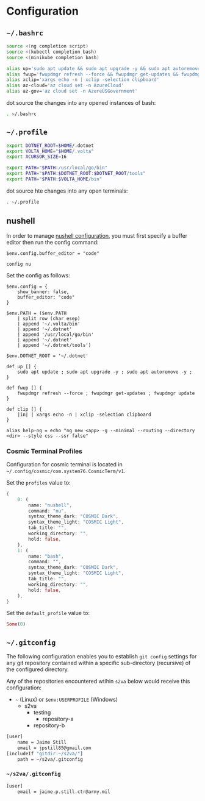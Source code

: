 # Configuration

## `~/.bashrc`

```sh
source <(ng completion script)
source <(kubectl completion bash)
source <(minikube completion bash)

alias up='sudo apt update && sudo apt upgrade -y && sudo apt autoremove -y'
alias fwup='fwupdmgr refresh --force && fwupdmgr get-updates && fwupdmgr update'
alias xclip='xargs echo -n | xclip -selection clipboard'
alias az-cloud='az cloud set -n AzureCloud'
alias az-gov='az cloud set -n AzureUSGovernment'
```

dot source the changes into any opened instances of bash:

```sh
. ~/.bashrc
```

## `~/.profile`

```sh
export DOTNET_ROOT=$HOME/.dotnet
export VOLTA_HOME="$HOME/.volta"
export XCURSOR_SIZE=16

export PATH="$PATH:/usr/local/go/bin"
export PATH="$PATH:$DOTNET_ROOT:$DOTNET_ROOT/tools"
export PATH="$PATH:$VOLTA_HOME/bin"
```

dot source hte changes into any open terminals:

```sh
. ~/.profile
```

## nushell

In order to manage [nushell configuration](https://www.nushell.sh/book/configuration.html), you must first specify a buffer editor then run the config command:

```nushell
$env.config.buffer_editor = "code"

config nu
```

Set the config as follows:

```nushell
$env.config = {
    show_banner: false,
    buffer_editor: "code"
}

$env.PATH = ($env.PATH
    | split row (char esep)
    | append '~/.volta/bin'
    | append '~/.dotnet'
    | append '/usr/local/go/bin'
    | append '~/.dotnet'
    | append '~/.dotnet/tools')

$env.DOTNET_ROOT = '~/.dotnet'

def up [] {
    sudo apt update ; sudo apt upgrade -y ; sudo apt autoremove -y ;
}

def fwup [] {
    fwupdmgr refresh --force ; fwupdmgr get-updates ; fwupdmgr update
}

def clip [] {
    |in| | xargs echo -n | xclip -selection clipboard
}

alias help-ng = echo "ng new <app> -g --minimal --routing --directory <dir> --style css --ssr false"
```

### Cosmic Terminal Profiles

Configuration for cosmic terminal is located in `~/.config/cosmic/com.system76.CosmicTerm/v1`.

Set the `profiles` value to:

```rs
{
    0: (
        name: "nushell",
        command: "nu",
        syntax_theme_dark: "COSMIC Dark",
        syntax_theme_light: "COSMIC Light",
        tab_title: "",
        working_directory: "",
        hold: false,
    ),
    1: (
        name: "bash",
        command: "",
        syntax_theme_dark: "COSMIC Dark",
        syntax_theme_light: "COSMIC Light",
        tab_title: "",
        working_directory: "",
        hold: false,
    ),
}
```

Set the `default_profile` value to:

```rs
Some(0)
```

## `~/.gitconfig`

The following configuration enables you to establish `git config` settings for any git repository contained within a specific sub-directory (recursive) of the configured directory.

Any of the repositories encountered wtihin `s2va` below would receive this configuration:

* `~` (Linux) or `$env:USERPROFILE` (Windows)
  * s2va
    * testing
      * repository-a
    * repository-b

```sh
[user]
	name = Jaime Still
	email = jpstill85@gmail.com
[includeIf "gitdir:~/s2va/"]
	path = ~/s2va/.gitconfig
```

### `~/s2va/.gitconfig`

```sh
[user]
	email = jaime.p.still.ctr@army.mil
```
